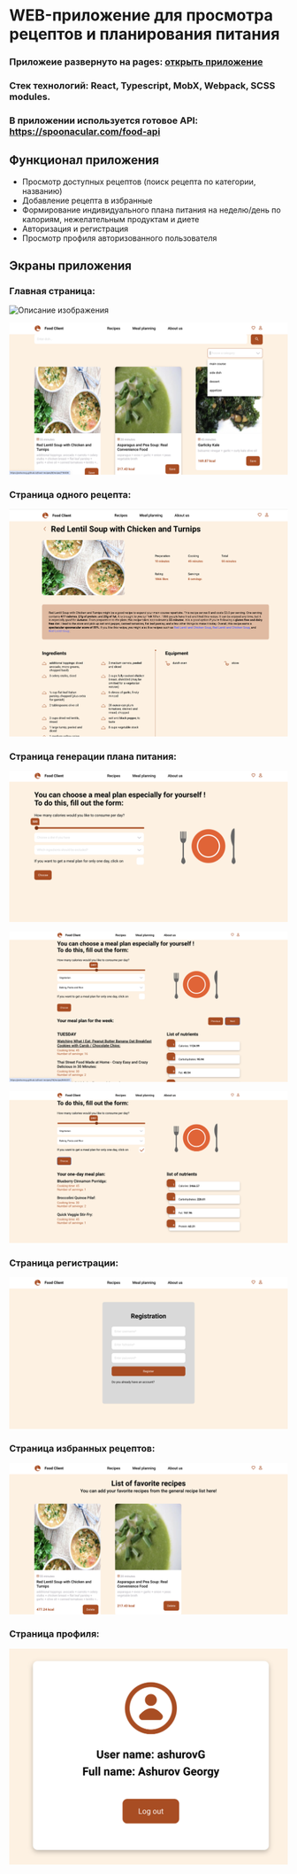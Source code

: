 # WEB-приложение для просмотра рецептов и планирования питания

### Приложеие развернуто на pages: [открыть приложение]

### Стек технологий: React, Typescript, MobX, Webpack, SCSS modules. 

### В приложении используется готовое API: https://spoonacular.com/food-api

## Функционал приложения
- Просмотр доступных рецептов (поиск рецепта по категории, названию)
- Добавление рецепта в избранные
- Формирование индивидуального плана питания на неделю/день по калориям, нежелательным продуктам и диете
- Авторизация и регистрация
- Просмотр профиля авторизованного пользователя

## Экраны приложения

### Главная страница:

![Описание изображения](src/markdownImages/page1_1.png)

![Описание изображения](src/markdownImages/page1_2.png)

### Страница одного рецепта:

![Описание изображения](src/markdownImages/page5_1.png)

### Страница генерации плана питания:

![Описание изображения](src/markdownImages/page2_1.png)

![Описание изображения](src/markdownImages/page2_2.png)

![Описание изображения](src/markdownImages/page2_3.png)

### Страница регистрации:

![Описание изображения](src/markdownImages/page3_1.png)

### Страница избранных рецептов:

![Описание изображения](src/markdownImages/page4_1.png)

### Страница профиля:

![Описание изображения](src/markdownImages/page6_1.png)


   [Открыть приложение]: <https://ashurovg.github.io/food-recipes/>
